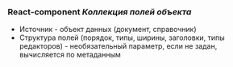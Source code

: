 ### React-component _Коллекция полей объекта_
- Источник - объект данных (документ, справочник)
- Структура полей (порядок, типы, ширины, заголовки, типы редакторов) - необязательный параметр, если не задан, вычисляется по метаданным